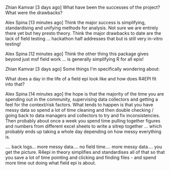 Zhian Kamvar  [3 days ago]
What have been the successes of the project? What were the drawbacks?

Alex Spina  [13 minutes ago]
Think the major success is simplifying, standardising and unifying methods for
analysis. Not sure we are entirely there yet but hey presto theory. Think the
major drawbacks to date are the lack of field testing ... hackathon half
addresses that but is still very in-vitro testing!

Alex Spina  [12 minutes ago]
Think the other thing this package gives beyond just msf field work ... is
generally simplifying R for all epis!


Zhian Kamvar  [3 days ago]
Some things I'm specifically wondering about:

What does a day in the life of a field epi look like and how does R4EPI fit
into that?

Alex Spina  [14 minutes ago]
the hope is that the majority of the time you are spending out in the
community, supervising data collectors and getting a feel for the context/risk
factors. What tends to happen is that you have messy data so spend a lot of
time cleaning and then double checking / going back to data managers and
collectors to try and fix inconsistencies. Then probably about once a week you
spend time pulling together figures and numbers from different excel sheets to
write a sitrep together ... which probably ends up taking a whole day depending
on how messy everything is.

.... back logs... more messy data.... no field time.... more messy data.... you
get the picture.
R4epi in theory simplifies and standardises all of that so that you save a lot
of time pointing and clicking and finding files - and spend more time out doing
what field epi is about.
